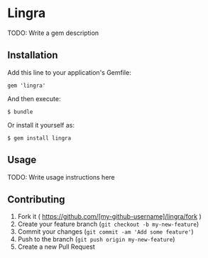 # Lingra

TODO: Write a gem description

## Installation

Add this line to your application's Gemfile:

    gem 'lingra'

And then execute:

    $ bundle

Or install it yourself as:

    $ gem install lingra

## Usage

TODO: Write usage instructions here

## Contributing

1. Fork it ( https://github.com/[my-github-username]/lingra/fork )
2. Create your feature branch (`git checkout -b my-new-feature`)
3. Commit your changes (`git commit -am 'Add some feature'`)
4. Push to the branch (`git push origin my-new-feature`)
5. Create a new Pull Request
